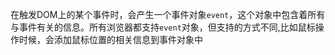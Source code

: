 在触发DOM上的某个事件时，会产生一个事件对象`event`，这个对象中包含着所有与事件有关的信息。所有浏览器都支持`event`对象，但支持的方式不同,比如鼠标操作时候，会添加鼠标位置的相关信息到事件对象中